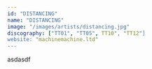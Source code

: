 ```yaml
---
id: "DISTANCING"
name: "DISTANCING"
image: "/images/artists/distancing.jpg"
discography: ["TT01", "TT05", TT10", "TT12"]
website: "machinemachine.ltd"
---
```


asdasdf